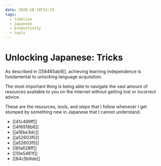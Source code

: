 ```yaml
---
date: 2020-10-10T12:15
tags:
  - timeline
  - japanese
  - productivity
  - tools
---
```


# Unlocking Japanese: Tricks

As described in [[58465ab9]], achieving learning independence is fundamental to
unlocking language acquisition.

The most important thing is being able to navigate the vast amount of resources
available to you on the Internet without getting lost or incorrect advice.

These are the resources, tools, and steps that I follow whenever I get stumped
by something new in Japanese that I cannot understand.

 - [[41c499ff]]
 - [[4f6918b6]]
 - [[a16be3dc]]
 - [[a52603f5]]
 - [[a52603f5]]
 - [[6fa628ff]]
 - [[10e5461f]]
 - [[84c5b9de]]
